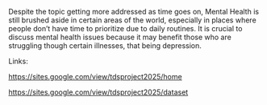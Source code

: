Despite the topic getting more addressed as time goes on, Mental Health is still brushed aside in certain areas of the world, especially in places where people don’t have time to prioritize due to daily routines. It is crucial to discuss mental health issues because it may benefit those who are struggling though certain illnesses, that being depression.

Links: 

https://sites.google.com/view/tdsproject2025/home

https://sites.google.com/view/tdsproject2025/dataset 
